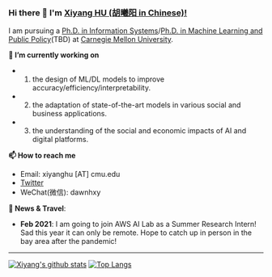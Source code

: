 ### Hi there 👋 I'm [Xiyang HU (胡曦阳 in Chinese)!](https://www.andrew.cmu.edu/user/xiyanghu/)

<!--
**xiyanghu/xiyanghu** is a ✨ _special_ ✨ repository because its `README.md` (this file) appears on your GitHub profile.
-->

I am pursuing a [Ph.D. in Information Systems](https://www.heinz.cmu.edu/programs/phd-programs/information-systems-management)/[Ph.D. in Machine Learning and Public Policy](https://www.ml.cmu.edu/academics/joint-phd-mlpp.html)(TBD) at [Carnegie Mellon University](https://www.cmu.edu/).

**🔭 I’m currently working on** 
- 1. the design of ML/DL models to improve accuracy/efficiency/interpretability.
- 2. the adaptation of state-of-the-art models in various social and business applications.
- 3. the understanding of the social and economic impacts of AI and digital platforms.

**📫 How to reach me**
- Email: xiyanghu [AT] cmu.edu
- [Twitter](https://twitter.com/hu_xiyang)
- WeChat(微信): dawnhxy

**💬 News & Travel**:

- **Feb 2021**: I am going to join AWS AI Lab as a Summer Research Intern! Sad this year it can only be remote. Hope to catch up in person in the bay area after the pandemic!

----

[![Xiyang's github stats](https://github-readme-stats.vercel.app/api?username=xiyanghu&theme=material-palenight&count_private=true&hide=contribs)](https://github.com/anuraghazra/github-readme-stats)
[![Top Langs](https://github-readme-stats.vercel.app/api/top-langs/?username=xiyanghu&theme=material-palenight&hide=Jupyter&layout=compact)](https://github.com/anuraghazra/github-readme-stats)

<!--

**😄I am open to**
- Collaboration Opportunities
- 2022 Summer Intership Opportunities

**xiyanghu/xiyanghu** is a ✨ _special_ ✨ repository because its `README.md` (this file) appears on your GitHub profile.

Here are some ideas to get you started:

- 🔭 I’m currently working on ...
- 🌱 I’m currently learning ...
- 👯 I’m looking to collaborate on ...
- 🤔 I’m looking for help with ...
- 💬 Ask me about ...
- 📫 How to reach me: ...
- 😄 Pronouns: ...
- ⚡ Fun fact: ...

I am the author/core developer of various machine learning tools and systems with more than millions of downloads. 
-->

